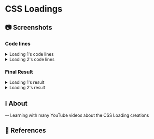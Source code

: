 # CSS Loadings

## 📷 Screenshots
### Code lines
<details>
 <summary>Loading 1's code lines</summary>
  
 ![image](https://user-images.githubusercontent.com/61017539/110960675-c3ff7d80-832d-11eb-8846-37bbf85b17f7.png)

</details>

<details>
 <summary>Loading 2's code lines</summary>
  
 In construction... 🏗️
 
</details>


### Final Result
<details>
 <summary>Loading 1's result</summary>
  
 ![Meu Vídeo](https://user-images.githubusercontent.com/61017539/110960610-afbb8080-832d-11eb-84bb-2636ff833bca.gif)

</details>

<details>
 <summary>Loading 2's result</summary>
  
 In construction... 🏗️

</details>




## ℹ️ About
-- Learning with many YouTube videos about the CSS Loading creations

## 🔗 References

